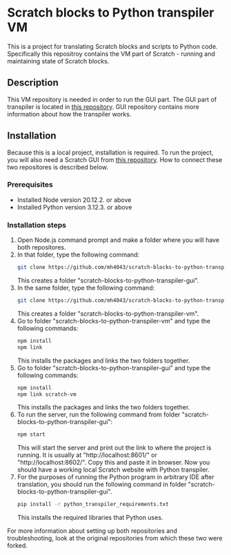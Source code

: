 # Scratch blocks to Python transpiler VM

This is a project for translating Scratch blocks and scripts to Python code. 
Specifically this repositroy contains the VM part of Scratch - running and maintaining state of Scratch blocks.

## Description

This VM repository is needed in order to run the GUI part. The GUI part of transpiler is located in [this repository](https://github.com/mh4043/scratch-blocks-to-python-transpiler-gui).
GUI repository contains more information about how the transpiler works.

## Installation

Because this is a local project, installation is required.
To run the project, you will also need a Scratch GUI from [this repository](https://github.com/mh4043/scratch-blocks-to-python-transpiler-gui).
How to connect these two repositores is described below.

### Prerequisites

- Installed Node version 20.12.2. or above
- Installed Python version 3.12.3. or above

### Installation steps

1. Open Node.js command prompt and make a folder where you will have both repositores.
2. In that folder, type the following command:
   ```bash
   git clone https://github.com/mh4043/scratch-blocks-to-python-transpiler-gui.git
   ```
   This creates a folder "scratch-blocks-to-python-transpiler-gui".
3. In the same folder, type the following command:
   ```bash
   git clone https://github.com/mh4043/scratch-blocks-to-python-transpiler-vm.git
   ```
   This creates a folder "scratch-blocks-to-python-transpiler-vm".
4. Go to folder "scratch-blocks-to-python-transpiler-vm" and type the following commands:
   ```bash
   npm install
   npm link
   ```
   This installs the packages and links the two folders together.
5. Go to folder "scratch-blocks-to-python-transpiler-gui" and type the following commands:
   ```bash
   npm install
   npm link scratch-vm
   ```
   This installs the packages and links the two folders together.
6. To run the server, run the following command from folder "scratch-blocks-to-python-transpiler-gui":
   ```bash
   npm start
   ```
   This will start the server and print out the link to where the project is running.
   It is usually at "http://localhost:8601/" or "http://localhost:8602/". Copy this and paste it in browser.
   Now you should have a working local Scratch website with Python transpiler.
7. For the purposes of running the Python program in arbitrary IDE after translation, you should run the following command in folder "scratch-blocks-to-python-transpiler-gui".
   ```bash
   pip install -r python_transpiler_requirements.txt
   ```
   This installs the required libraries that Python uses.
    
For more information about setting up both repositories and troubleshooting, look at the original repositories from which these two were forked.
